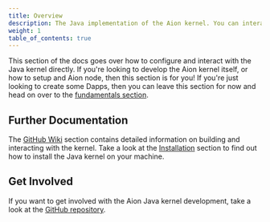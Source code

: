 ```yaml
---
title: Overview
description: The Java implementation of the Aion kernel. You can interact with this kernel directly through the JSON RPC or Protobuff API layers. Further documentation regarding the kernel can be found on the Aion Java Kernel GitHub repository at https://github.com/aionnetwork/aion
weight: 1
table_of_contents: true
---
```


This section of the docs goes over how to configure and interact with the Java kernel directly. If you're looking to develop the Aion kernel itself, or how to setup and Aion node, then this section is for you! If you're just looking to create some Dapps, then you can leave this section for now and head on over to the [fundamentals section](/developers/fundamentals).

## Further Documentation

The [GitHub Wiki](https://github.com/aionnetwork/aion/wiki) section contains detailed information on building and interacting with the kernel. Take a look at the [Installation](#installation) section to find out how to install the Java kernel on your machine.

## Get Involved

If you want to get involved with the Aion Java kernel development, take a look at the [GitHub repository](https://github.com/aionnetwork/aion/).
